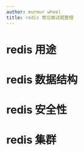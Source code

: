 ```yaml
---
author: murmur wheel
title: redis 常见面试题整理
---
```


# redis 用途

# redis 数据结构

# redis 安全性

# redis 集群

